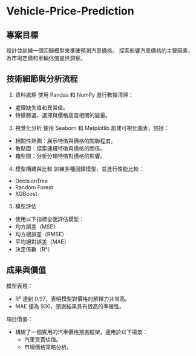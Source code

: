 # Vehicle-Price-Prediction
## 專案目標
設計並訓練一個回歸模型來準確預測汽車價格。
探索影響汽車價格的主要因素，為市場定價和車輛估值提供洞察。
 
## 技術細節與分析流程
1. 資料處理
 使用 Pandas 和 NumPy 進行數據清理：
 * 處理缺失值和異常值。
 * 特徵篩選，選擇與價格高度相關的變量。
3. 視覺化分析
 使用 Seaborn 和 Matplotlib 創建可視化圖表，包括：
 * 相關性熱圖：展示特徵與價格的關聯程度。
 * 散點圖：探索連續特徵與價格的關係。
 * 箱型圖：分析分類特徵對價格的影響。
4. 模型構建與比較
 訓練多種回歸模型，並進行性能比較：
* DecisionTree
* Random Forest
* XGBoost
  
5. 模型評估
 * 使用以下指標全面評估模型：
 * 均方誤差（MSE）
 * 均方根誤差（RMSE）
 * 平均絕對誤差（MAE）
 * 決定係數（R²）

## 成果與價值

 模型表現：
 * R² 達到 0.97，表明模型對價格的解釋力非常高。
 * MAE 僅為 930，預測結果具有很高的準確性。

 項目價值：
* 構建了一個實用的汽車價格預測框架，適用於以下場景：
  * 汽車買賣估值。
  * 市場價格策略分析。
